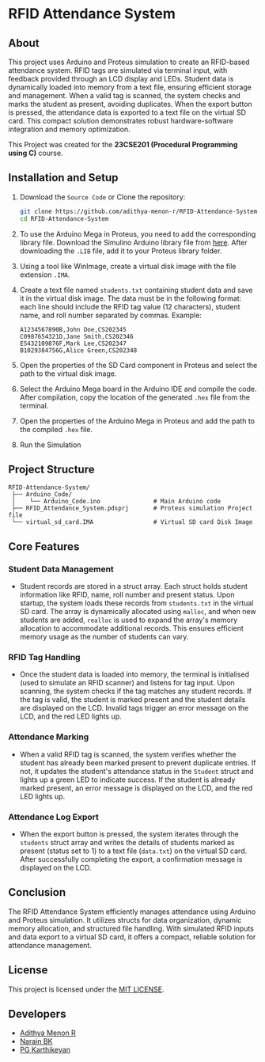 # RFID Attendance System

## About
This project uses Arduino and Proteus simulation to create an RFID-based attendance system. RFID tags are simulated via terminal input, with feedback provided through an LCD display and LEDs. Student data is dynamically loaded into memory from a text file, ensuring efficient storage and management. When a valid tag is scanned, the system checks and marks the student as present, avoiding duplicates. When the export button is pressed, the attendance data is exported to a text file on the virtual SD card. This compact solution demonstrates robust hardware-software integration and memory optimization.

This Project was created for the **23CSE201 (Procedural Programming using C)** course.

## Installation and Setup
1. Download the `Source Code` or Clone the repository:

   ```bash
   git clone https://github.com/adithya-menon-r/RFID-Attendance-System.git
   cd RFID-Attendance-System
   ```
   
2. To use the Arduino Mega in Proteus, you need to add the corresponding library file. Download the Simulino Arduino library file from [here](https://github.com/smelpro/Arduino/tree/master/3.Arduino%20en%20Proteus/Simulino%20V3). After downloading the `.LIB` file, add it to your Proteus library folder.

3. Using a tool like WinImage, create a virtual disk image with the file extension `.IMA`.

4. Create a text file named `students.txt` containing student data and save it in the virtual disk image. The data must be in the following format: each line should include the RFID tag value (12 characters), student name, and roll number separated by commas. Example:
    ```
    A1234567890B,John Doe,CS202345  
    C0987654321D,Jane Smith,CS202346  
    E5432109876F,Mark Lee,CS202347  
    B1029384756G,Alice Green,CS202348  
    ```

5. Open the properties of the SD Card component in Proteus and select the path to the virtual disk image.

6. Select the Arduino Mega board in the Arduino IDE and compile the code. After compilation, copy the location of the generated `.hex` file from the terminal.

7. Open the properties of the Arduino Mega in Proteus and add the path to the compiled `.hex` file.

8. Run the Simulation

## Project Structure 
```
RFID-Attendance-System/
 ├── Arduino_Code/                      
 │    └── Arduino_Code.ino               # Main Arduino code
 ├── RFID_Attendance_System.pdsprj       # Proteus simulation Project file
 └── virtual_sd_card.IMA                 # Virtual SD card Disk Image                   
```

## Core Features
### Student Data Management
- Student records are stored in a struct array. Each struct holds student information like RFID, name, roll number and present status. Upon startup, the system loads these records from `students.txt` in the virtual SD card. The array is dynamically allocated using `malloc`, and when new students are added, `realloc` is used to expand the array's memory allocation to accommodate additional records. This ensures efficient memory usage as the number of students can vary. 

### RFID Tag Handling
- Once the student data is loaded into memory, the terminal is initialised (used to simulate an RFID scanner) and listens for tag input. Upon scanning, the system checks if the tag matches any student records. If the tag is valid, the student is marked present and the student details are displayed on the LCD. Invalid tags trigger an error message on the LCD, and the red LED lights up. 

### Attendance Marking
- When a valid RFID tag is scanned, the system verifies whether the student has already been marked present to prevent duplicate entries. If not, it updates the student's attendance status in the `Student` struct and lights up a green LED to indicate success. If the student is already marked present, an error message is displayed on the LCD, and the red LED lights up.

### Attendance Log Export
- When the export button is pressed, the system iterates through the `students` struct array and writes the details of students marked as present (status set to 1) to a text file (`data.txt`) on the virtual SD card. After successfully completing the export, a confirmation message is displayed on the LCD.

## Conclusion 
The RFID Attendance System efficiently manages attendance using Arduino and Proteus simulation. It utilizes structs for data organization, dynamic memory allocation, and structured file handling. With simulated RFID inputs and data export to a virtual SD card, it offers a compact, reliable solution for attendance management.

## License
This project is licensed under the [MIT LICENSE](LICENSE).

## Developers
- [Adithya Menon R](https://www.linkedin.com/in/adithya-menon-r)
- [Narain BK](https://www.linkedin.com/in/narain-bk)
- [PG Karthikeyan](https://www.linkedin.com/in/karthikeyan-pg-95a5b6291)